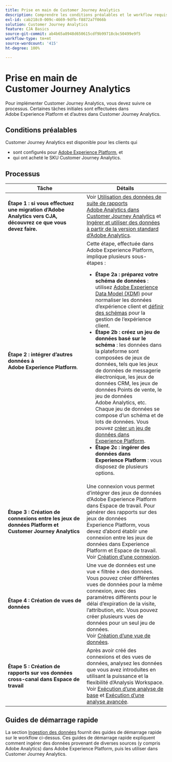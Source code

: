 ```yaml
---
title: Prise en main de Customer Journey Analytics
description: Comprendre les conditions préalables et le workflow requis pour implémenter Customer Journey Analytics.
exl-id: cab218c0-009c-4669-9dfb-f8872a7f066b
solution: Customer Journey Analytics
feature: CJA Basics
source-git-commit: ab4b65a8948d650615cdf9b99718cbc50499e9f5
workflow-type: tm+mt
source-wordcount: '415'
ht-degree: 100%

---
```


# Prise en main de Customer Journey Analytics

Pour implémenter Customer Journey Analytics, vous devez suivre ce processus. Certaines tâches initiales sont effectuées dans Adobe Experience Platform et d’autres dans Customer Journey Analytics.

## Conditions préalables

Customer Journey Analytics est disponible pour les clients qui

* sont configurés pour [Adobe Experience Platform](https://www.adobe.com/fr/experience-platform.html), et
* qui ont acheté le SKU Customer Journey Analytics.

## Processus

| Tâche | Détails |
| --- | --- |
| **Étape 1 : si vous effectuez une migration d’Adobe Analytics vers CJA, découvrez ce que vous devez faire.** | Voir [Utilisation des données de suite de rapports Adobe Analytics dans Customer Journey Analytics](/help/getting-started/aa-vs-cja/aa-data-in-cja.md) et [Ingérer et utiliser des données à partir de la version standard d’Adobe Analytics](../data-ingestion/analytics.md). |
| **Étape 2 : intégrer d’autres données à Adobe Experience Platform**. | Cette étape, effectuée dans Adobe Experience Platform, implique plusieurs sous-étapes :<ul><li>**Étape 2a : préparez votre schéma de données** : utilisez [Adobe Experience Data Model (XDM)](https://experienceleague.adobe.com/docs/experience-platform/xdm/home.html?lang=fr) pour normaliser les données d’expérience client et [définir des schémas](https://experienceleague.adobe.com/docs/experience-platform/xdm/tutorials/create-schema-ui.html?lang=fr) pour la gestion de l’expérience client.</li><li>**Étape 2b : créez un jeu de données basé sur le schéma** : les données dans la plateforme sont composées de jeux de données, tels que les jeux de données de messagerie électronique, les jeux de données CRM, les jeux de données Points de vente, le jeu de données Adobe Analytics, etc. Chaque jeu de données se compose d’un schéma et de lots de données. Vous pouvez [créer un jeu de données dans Experience Platform](https://experienceleague.adobe.com/docs/platform-learn/getting-started-for-data-architects-and-data-engineers/create-datasets.html?lang=fr).</li><li>**Étape 2c : ingérer des données dans Experience Platform** : vous disposez de plusieurs options.</li></ul> |
| **Étape 3 : Création de connexions entre les jeux de données Platform et Customer Journey Analytics** | Une connexion vous permet d’intégrer des jeux de données d’Adobe Experience Platform dans Espace de travail. Pour générer des rapports sur des jeux de données Experience Platform, vous devez d’abord établir une connexion entre les jeux de données dans Experience Platform et Espace de travail.<br>Voir [Création d’une connexion](/help/connections/create-connection.md). |
| **Étape 4 : Création de vues de données** | Une vue de données est une vue « filtrée » des données. Vous pouvez créer différentes vues de données pour la même connexion, avec des paramètres différents pour le délai d’expiration de la visite, l’attribution, etc. Vous pouvez créer plusieurs vues de données pour un seul jeu de données.<br>Voir [Création d’une vue de données](/help/data-views/create-dataview.md). |
| **Étape 5 : Création de rapports sur vos données cross-canal dans Espace de travail** | Après avoir créé des connexions et des vues de données, analysez les données que vous avez introduites en utilisant la puissance et la flexibilité d’Analysis Workspace.<br>Voir [Exécution d’une analyse de base](/help/analysis-workspace/perform-basic-analysis.md) et [Exécution d’une analyse avancée](/help/analysis-workspace/perform-adv-analysis.md). |

## Guides de démarrage rapide

La section [Ingestion des données](../data-ingestion/data-ingestion.md) fournit des guides de démarrage rapide sur le workflow ci-dessus. Ces guides de démarrage rapide expliquent comment ingérer des données provenant de diverses sources (y compris Adobe Analytics) dans Adobe Experience Platform, puis les utiliser dans Customer Journey Analytics.
